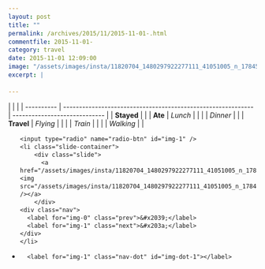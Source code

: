 ```yaml
---
layout: post
title: ""
permalink: /archives/2015/11/2015-11-01-.html
commentfile: 2015-11-01-
category: travel
date: 2015-11-01 12:09:00
image: "/assets/images/insta/11820704_1480297922277111_41051005_n_17845150576047535.jpg"
excerpt: |
  
---
```


|            |                                                              |
| ---------- | ------------------------------------------------------------ | ----------------------------- |
| **Stayed** |  |
| **Ate**    | _Lunch_                                                      |          |
|            | _Dinner_                                                     |          |
| **Travel** | _Flying_                                                     |          |
|            | _Train_                                                      |          |
|            | _Walking_                                                    |          |





<ul class="slides">

    <input type="radio" name="radio-btn" id="img-1" />
    <li class="slide-container">
        <div class="slide">
          <a href="/assets/images/insta/11820704_1480297922277111_41051005_n_17845150576047535.jpg"><img src="/assets/images/insta/11820704_1480297922277111_41051005_n_17845150576047535.jpg" /></a>
        </div>
    <div class="nav">
      <label for="img-0" class="prev">&#x2039;</label>
      <label for="img-1" class="next">&#x203a;</label>
    </div>
    </li>
			
<li class="nav-dots">

      <label for="img-1" class="nav-dot" id="img-dot-1"></label>

</li>
</ul>        
             

		